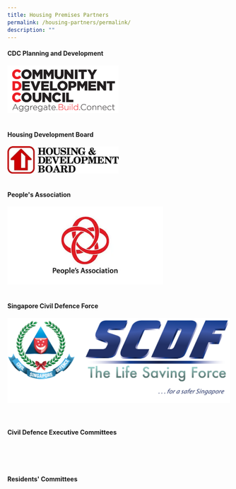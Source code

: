 ```yaml
---
title: Housing Premises Partners
permalink: /housing-partners/permalink/
description: ""
---
```

#### CDC Planning and Development

<img style="width:50%" src="/images/cdc%20resized.png">
<br>
<br>

#### Housing Development Board

<img style="width:50%" src="/images/hdb%20logo.png">
<br>
<br>

#### People's Association

<img style="width:70%" src="/images/peoples%20association.png">
<br>
<br>

#### Singapore Civil Defence Force

![](/images/ot%20alpha.jpg)<br>
<br>
<br>

#### Civil Defence Executive Committees
<br>
<br>
<br>

#### Residents' Committees